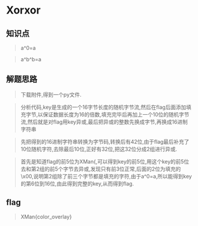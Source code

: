 # Xorxor

## 知识点

> a^0=a

> a^b^b=a

## 解题思路

> 下载附件,得到一个py文件.

> 分析代码,key是生成的一个16字节长度的随机字节流,然后在flag后面添加填充字节,以保证数据长度为16的倍数,填充完毕后再加上一个10位的随机字节流,然后就是对flag用key异或,最后把异或的整数先换成字节,再换成16进制字符串

> 先把得到的16进制字符串转换为字节码,转换后有42位,由于flag最后补充了10位随机字符,去除最后10位,正好有32位,把这32位分成2组进行异或.

> 首先是知道flag的前5位为XMan{,可以得到key的前5位,用这个key的前5位去和第2组的前5个字节去异或,发现只有前3位正常,后面的2位为填充的\x00,说明第2组除了前三个字节都是填充的字符,由于a^0=a,所以能得到key的第6位到16位,由此得到完整的key,从而得到flag.

## flag

> XMan{color_overlay}